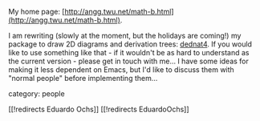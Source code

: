 
My home page: [http://angg.twu.net/math-b.html](http://angg.twu.net/math-b.html).

I am rewriting (slowly at the moment, but the holidays are coming!) my package to draw 2D diagrams and derivation trees: [dednat4](http://angg.twu.net/dednat4.html). If you would like to use something like that - if it wouldn't be as hard to understand as the current version - please get in touch with me... I have some ideas for making it less dependent on Emacs, but I'd like to discuss them with "normal people" before implementing them...


category: people

[[!redirects Eduardo Ochs]]
[[!redirects EduardoOchs]]
